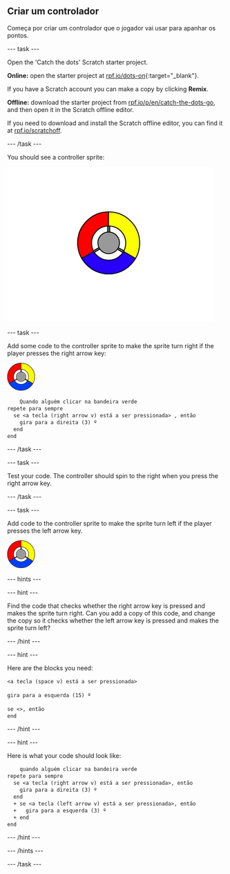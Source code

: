 ## Criar um controlador

Começa por criar um controlador que o jogador vai usar para apanhar os pontos.

\--- task \---

Open the 'Catch the dots' Scratch starter project.

**Online:** open the starter project at [rpf.io/dots-on](http://rpf.io/dots-on){:target="_blank"}.

If you have a Scratch account you can make a copy by clicking **Remix**.

**Offline:** download the starter project from [rpf.io/p/en/catch-the-dots-go](http://rpf.io/p/en/catch-the-dots-go), and then open it in the Scratch offline editor.

If you need to download and install the Scratch offline editor, you can find it at [rpf.io/scratchoff](http://rpf.io/scratchoff).

\--- /task \---

You should see a controller sprite:

![screenshot](images/dots-controller.png)

\--- task \---

Add some code to the controller sprite to make the sprite turn right if the player presses the right arrow key:

![Controller sprite](images/controller-sprite.png)

```blocks3
    Quando alguém clicar na bandeira verde
repete para sempre 
  se <a tecla (right arrow v) está a ser pressionada> , então 
    gira para a direita (3) º
  end
end
```

\--- /task \---

\--- task \---

Test your code. The controller should spin to the right when you press the right arrow key.

\--- /task \---

\--- task \---

Add code to the controller sprite to make the sprite turn left if the player presses the left arrow key.

![Controller sprite](images/controller-sprite.png)

\--- hints \---

\--- hint \---

Find the code that checks whether the right arrow key is pressed and makes the sprite turn right. Can you add a copy of this code, and change the copy so it checks whether the left arrow key is pressed and makes the sprite turn left?

\--- /hint \---

\--- hint \---

Here are the blocks you need:

```blocks3
<a tecla (space v) está a ser pressionada>

gira para a esquerda (15) º

se <>, então
end
```

\--- /hint \---

\--- hint \---

Here is what your code should look like:

```blocks3
    quando alguém clicar na bandeira verde
repete para sempre 
  se <a tecla (right arrow v) está a ser pressionada>, então 
    gira para a direita (3) º
  end
  + se <a tecla (left arrow v) está a ser pressionada>, então 
  +   gira para a esquerda (3) º
  + end
end
```

\--- /hint \---

\--- /hints \---

\--- /task \---